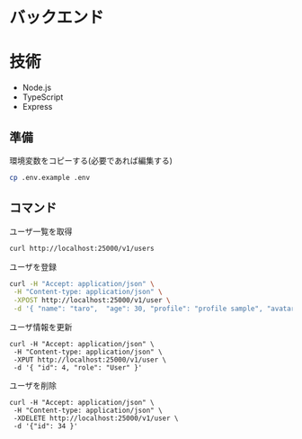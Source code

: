 # バックエンド

# 技術
- Node.js
- TypeScript
- Express

## 準備

環境変数をコピーする(必要であれば編集する)

```zsh
cp .env.example .env
```

## コマンド

ユーザ一覧を取得
```zsh
curl http://localhost:25000/v1/users
```

ユーザを登録
```zsh
curl -H "Accept: application/json" \
 -H "Content-type: application/json" \
 -XPOST http://localhost:25000/v1/user \
 -d '{ "name": "taro",  "age": 30, "profile": "profile sample", "avatar": "https://pickaface.net/gallery/avatar/20141113_103013_1662_PJ.png", "role": "User" }'
```
 
ユーザ情報を更新
```
curl -H "Accept: application/json" \
 -H "Content-type: application/json" \
 -XPUT http://localhost:25000/v1/user \
 -d '{ "id": 4, "role": "User" }'
```
 
ユーザを削除
```
curl -H "Accept: application/json" \
 -H "Content-type: application/json" \
 -XDELETE http://localhost:25000/v1/user \
 -d '{"id": 34 }'
```
